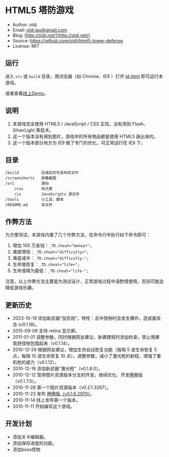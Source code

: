 # HTML5 塔防游戏


 * Author: oldj
 * Email: oldj.wu@gmail.com
 * Blog: [http://oldj.net/](http://oldj.net/)
 * Source: https://github.com/oldj/html5-tower-defense
 * License: MIT


## 运行

进入 `src` 或 `build` 目录，用浏览器（如 Chrome、IE9 ）打开 [td.html](https://tenlun.github.io/html5-tower-defense/src/td.html) 即可运行本游戏。

或者查看[线上Demo](http://oldj.net/static/html5-tower-defense/td.html)。

## 说明

 1. 本游戏完全使用 HTML5 / JavaScript / CSS 实现，没有用到 Flash、SilverLight 等技术。
 2. 这一个版本没有用到图片，游戏中的所有物品都是使用 HTML5 画出来的。
 3. 这一个版本部分地方为 IE9 做了专门的优化，可正常运行在 IE9 下。


## 目录

    /build          压缩后的可发布的文件
    /screenshorts   屏幕截图
    /src            源码
        /css        样式表
        /js         JavaScripts 源文件
    /tools          小工具、脚本
    /README.md      本文件


## 作弊方法

为方便测试，本游戏内置了几个作弊方法，在命令行中执行如下命令即可：

 1. 增加 100 万金钱：`_TD.cheat="money+";`
 2. 难度增倍：`_TD.cheat="difficulty+";`
 3. 难度减半：`_TD.cheat="difficulty-";`
 4. 生命值恢复：`_TD.cheat="life+";`
 5. 生命值降为最低：`_TD.cheat="life-";`

注意，以上作弊方法主要是为测试设计，正常游戏过程中请酌情使用，否则可能会降低游戏乐趣。


## 更新历史
 - 2023-10-19 添加新武器“加农炮”，特性：击中怪物时会发生爆炸，造成面攻击 (v0.1.18)。
 - 2015-09-06 支持 retina 显示屏。
 - 2011-01-01 调整参数，同时根据网友建议，新建建筑时添加检查，禁止用建筑把怪物包围起来（v0.1.14）。
 - 2010-12-29 根据网友建议，增加生命自动恢复功能（每隔 5 波生命恢复 5 点，每隔 10 波生命恢复 10 点）。调整参数，减小了激光枪的射程，增强了重机枪的威力（v0.1.12）。
 - 2010-12-18 添加新武器“激光枪”（v0.1.8.0）。
 - 2010-12-12 暂停图片资源版本分支的开发，继续优化、开发圈圈版（v0.1.7.0）。
 - 2010-11-28 第一个图片资源版本（v0.2.1.3267）。
 - 2010-11-23 发布 [圈圈版（v0.1.6.2970）](http://oldj.net/article/html5-td-circle-version/)。
 - 2010-11-14 线上发布第一个版本。
 - 2010-11-11 开始编写这个游戏。


## 开发计划
 - 添加关卡编辑器。
 - 添加保存进度的功能。
 - 添加boss怪物
